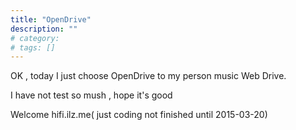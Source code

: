 ```yaml
---
title: "OpenDrive"
description: ""
# category: 
# tags: []
---
```



OK , today I just choose OpenDrive to my person music Web Drive.

I have not test so mush , hope it's good

Welcome hifi.ilz.me( just coding not finished until 2015-03-20) 